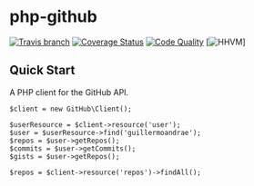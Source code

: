 # php-github
[![Travis branch](https://img.shields.io/travis/guillermoandrae/php-github.svg?style=flat)](https://travis-ci.org/guillermoandrae/php-github) [![Coverage Status](http://img.shields.io/scrutinizer/coverage/g/guillermoandrae/php-github.svg?style=flat)](https://scrutinizer-ci.com/g/guillermoandrae/php-github/?branch=master) [![Code Quality](http://img.shields.io/scrutinizer/g/guillermoandrae/php-github.svg?style=flat)](https://scrutinizer-ci.com/g/guillermoandrae/php-github/?branch=master) [![HHVM](https://img.shields.io/hhvm/guillermoandrae/php-github.svg?style=flat)]



## Quick Start
A PHP client for the GitHub API.

    $client = new GitHub\Client();

    $userResource = $client->resource('user');
    $user = $userResource->find('guillermoandrae');
    $repos = $user->getRepos();
    $commits = $user->getCommits();
    $gists = $user->getRepos();

    $repos = $client->resource('repos')->findAll();
